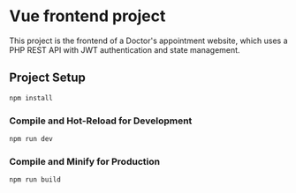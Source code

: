 # Vue frontend project

This project is the frontend of a Doctor's appointment website, which uses a PHP REST API with JWT authentication and state management.


## Project Setup

```sh
npm install
```

### Compile and Hot-Reload for Development

```sh
npm run dev
```

### Compile and Minify for Production

```sh
npm run build
```
